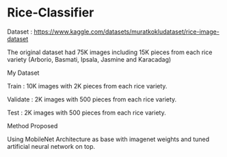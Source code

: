 # Rice-Classifier

Dataset : https://www.kaggle.com/datasets/muratkokludataset/rice-image-dataset

The original dataset had 75K images including 15K pieces from each rice variety (Arborio, Basmati, Ipsala, Jasmine and Karacadag)

My Dataset

Train : 10K images with 2K pieces from each rice variety.

Validate : 2K images with 500 pieces from each rice variety.

Test : 2K images with 500 pieces from each rice variety.

Method Proposed 

Using MobileNet Architecture as base with imagenet weights and tuned artificial neural network on top.
